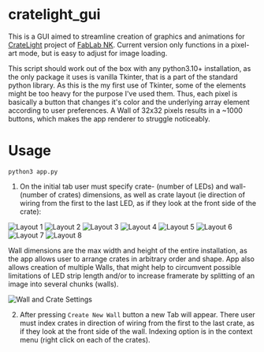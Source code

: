 # cratelight_gui
This is a GUI aimed to streamline creation of graphics and animations for [CrateLight](https://github.com/fablabnk/CrateLight) project of [FabLab NK](https://github.com/fablabnk). Current version only functions in a pixel-art mode, but is easy to adjust for image loading.

This script should work out of the box with any python3.10+ installation, as the only package it uses is vanilla Tkinter, that is a part of the standard python library.
As this is the my first use of Tkinter, some of the elements might be too heavy for the purpose I've used them. Thus, each pixel is basically a button that changes it's color and the underlying array element according to user preferences. A Wall of 32x32 pixels results in a ~1000 buttons, which makes the app renderer to struggle noticeably.

# Usage

```
python3 app.py
```

1. On the initial tab user must specify crate- (number of LEDs) and wall- (number of crates) dimensions, as well as crate layout (ie direction of wiring from the first to the last LED, as if they look at the front side of the crate):

![Layout 1](https://github.com/k-off/cratelight_gui/blob/master/assets/Layout1.png)
![Layout 2](https://github.com/k-off/cratelight_gui/blob/master/assets/Layout2.png)
![Layout 3](https://github.com/k-off/cratelight_gui/blob/master/assets/Layout3.png)
![Layout 4](https://github.com/k-off/cratelight_gui/blob/master/assets/Layout4.png)
![Layout 5](https://github.com/k-off/cratelight_gui/blob/master/assets/Layout5.png)
![Layout 6](https://github.com/k-off/cratelight_gui/blob/master/assets/Layout6.png)
![Layout 7](https://github.com/k-off/cratelight_gui/blob/master/assets/Layout7.png)
![Layout 8](https://github.com/k-off/cratelight_gui/blob/master/assets/Layout8.png)

Wall dimensions are the max width and height of the entire installation, as the app allows user to arrange crates in arbitrary order and shape.
App also allows creation of multiple Walls, that might help to circumvent possible limitations of LED strip length and/or to increase framerate by splitting of an image into several chunks (walls). 

![Wall and Crate Settings](https://github.com/k-off/cratelight_gui/blob/master/pics/00.png)

2. After pressing `Create New Wall` button a new Tab will appear. There user must index crates in direction of wiring from the first to the last crate, as if they look at the front side of the wall. Indexing option is in the context menu (right click on each of the crates).
